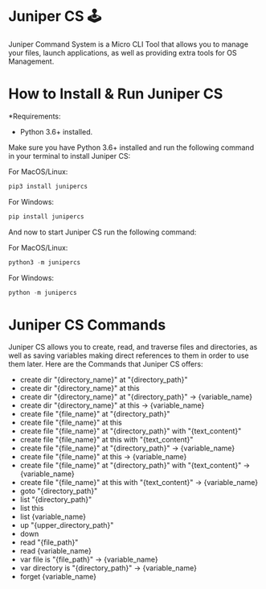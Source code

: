 # Juniper CS 🕹️

Juniper Command System is a Micro CLI Tool that allows you to manage your files, launch applications, as well as providing extra tools for OS Management.

How to Install & Run Juniper CS
==========

*Requirements: 
- Python 3.6+ installed.

Make sure you have Python 3.6+ installed and run the following command in your terminal to install Juniper CS:

For MacOS/Linux:

```python
pip3 install junipercs
```

For Windows:

```python
pip install junipercs
```

And now to start Juniper CS run the following command:

For MacOS/Linux:

```python
python3 -m junipercs
```

For Windows:

```python
python -m junipercs
```

Juniper CS Commands
==========

Juniper CS allows you to create, read, and traverse files and directories, as well as saving variables making direct references to them in order to use them later. Here are the Commands that Juniper CS offers:

- create dir "{directory_name}" at "{directory_path}"
- create dir "{directory_name}" at this
- create dir "{directory_name}" at "{directory_path}" -> {variable_name}
- create dir "{directory_name}" at this -> {variable_name}
- create file "{file_name}" at "{directory_path}"
- create file "{file_name}" at this
- create file "{file_name}" at "{directory_path}" with "{text_content}"
- create file "{file_name}" at this with "{text_content}"
- create file "{file_name}" at "{directory_path}" -> {variable_name}
- create file "{file_name}" at this -> {variable_name}
- create file "{file_name}" at "{directory_path}" with "{text_content}" -> {variable_name}
- create file "{file_name}" at this with "{text_content}" -> {variable_name}
- goto "{directory_path}"
- list "{directory_path}"
- list this
- list {variable_name}
- up "{upper_directory_path}"
- down
- read "{file_path}"
- read {variable_name}
- var file is "{file_path}" -> {variable_name}
- var directory is "{directory_path}" -> {variable_name}
- forget {variable_name}
   



